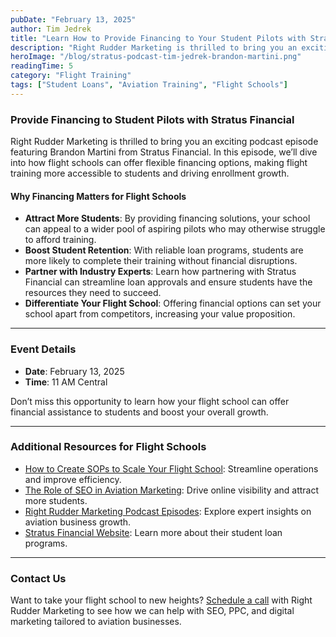 ```yaml
---
pubDate: "February 13, 2025"
author: Tim Jedrek
title: "Learn How to Provide Financing to Your Student Pilots with Stratus Financial"
description: "Right Rudder Marketing is thrilled to bring you an exciting podcast episode featuring Brandon Martini from Stratus Financial. In this episode, Tim and Brandon will dive into how flight schools can offer flexible financing options, making flight training more accessible to students and driving enrollment growth."
heroImage: "/blog/stratus-podcast-tim-jedrek-brandon-martini.png"
readingTime: 5
category: "Flight Training"
tags: ["Student Loans", "Aviation Training", "Flight Schools"]
---
```


### Provide Financing to Student Pilots with Stratus Financial

Right Rudder Marketing is thrilled to bring you an exciting podcast episode featuring Brandon Martini from Stratus Financial. In this episode, we’ll dive into how flight schools can offer flexible financing options, making flight training more accessible to students and driving enrollment growth.

#### Why Financing Matters for Flight Schools

- **Attract More Students**: By providing financing solutions, your school can appeal to a wider pool of aspiring pilots who may otherwise struggle to afford training.
- **Boost Student Retention**: With reliable loan programs, students are more likely to complete their training without financial disruptions.
- **Partner with Industry Experts**: Learn how partnering with Stratus Financial can streamline loan approvals and ensure students have the resources they need to succeed.
- **Differentiate Your Flight School**: Offering financial options can set your school apart from competitors, increasing your value proposition.

---

### Event Details

- **Date**: February 13, 2025
- **Time**: 11 AM Central

Don’t miss this opportunity to learn how your flight school can offer financial assistance to students and boost your overall growth.

---

### Additional Resources for Flight Schools

- [How to Create SOPs to Scale Your Flight School](https://rightruddermarketing.com/blog/how-to-create-sops-to-scale-your-flight-school/): Streamline operations and improve efficiency.
- [The Role of SEO in Aviation Marketing](https://rightruddermarketing.com/blog/the-role-of-seo-in-elevating-flight-schools-to-the-top-of-the-page/): Drive online visibility and attract more students.
- [Right Rudder Marketing Podcast Episodes](https://rightruddermarketing.com/podcasts/): Explore expert insights on aviation business growth.
- [Stratus Financial Website](https://stratus.finance/): Learn more about their student loan programs.

---

### Contact Us

Want to take your flight school to new heights? [Schedule a call](https://rightruddermarketing.com/schedule-call/) with Right Rudder Marketing to see how we can help with SEO, PPC, and digital marketing tailored to aviation businesses.
